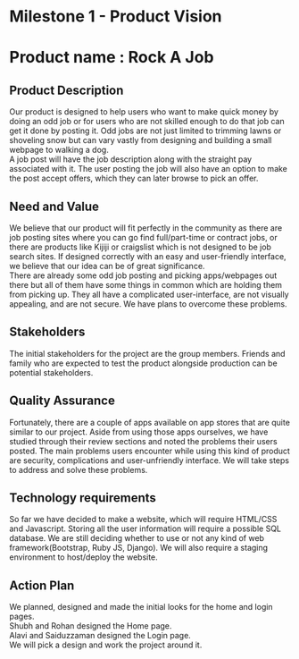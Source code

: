 # Milestone 1 - Product Vision

# Product name : Rock A Job
## Product Description
Our product is designed to help users who want to make quick money by doing an odd job or for users who are not skilled enough to do that job can get it done by posting it. Odd jobs are not just limited to trimming lawns or shoveling snow but can vary vastly from designing and building a small webpage to walking a dog.  
A job post will have the job description along with the straight pay associated with it. The user posting the job will also have an option to make the post accept offers, which they can later browse to pick an offer.  

## Need and Value
We believe that our product will fit perfectly in the community as there are job posting sites where you can go find full/part-time or contract jobs, or there are products like Kijiji or craigslist which is not designed to be job search sites. If designed correctly with an easy and user-friendly interface, we believe that our idea can be of great significance.  
There are already some odd job posting and picking apps/webpages out there but all of them have some things in common which are holding them from picking up. They all have a complicated user-interface, are not visually appealing, and are not secure. We have plans to overcome these problems.  

## Stakeholders
The initial stakeholders for the project are the group members. Friends and family who are expected to test the product alongside production can be potential stakeholders.

## Quality Assurance
Fortunately, there are a couple of apps available on app stores that are quite similar to our project. Aside from using those apps ourselves, we have studied through their review sections and noted the problems their users posted. The main problems users encounter while using this kind of product are security, complications and user-unfriendly interface. We will take steps to address and solve these problems.

## Technology requirements
So far we have decided to make a website, which will require HTML/CSS and Javascript. Storing all the user information will require a possible SQL database. We are still deciding whether to use or not any kind of web framework(Bootstrap, Ruby JS, Django). We will also require a staging environment to host/deploy the website. 
  
## Action Plan
We planned, designed and made the initial looks for the home and login pages.  
Shubh and Rohan designed the Home page.   
Alavi and Saiduzzaman designed the Login page.  
We will pick a design and work the project around it.
